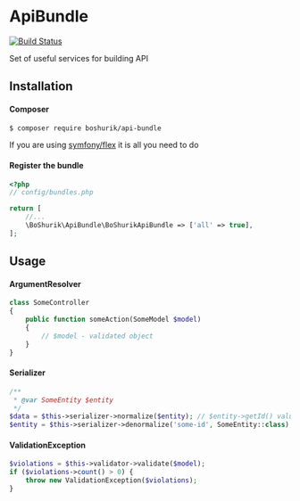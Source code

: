 # ApiBundle

[![Build Status](https://travis-ci.com/BoShurik/ApiBundle.svg?branch=master)](https://travis-ci.com/BoShurik/ApiBundle)

Set of useful services for building API

## Installation

#### Composer

``` bash
$ composer require boshurik/api-bundle
```

If you are using [symfony/flex][1] it is all you need to do

#### Register the bundle

``` php
<?php
// config/bundles.php

return [
    //...
    \BoShurik\ApiBundle\BoShurikApiBundle => ['all' => true],
];

```

## Usage

#### ArgumentResolver

```php
class SomeController
{
    public function someAction(SomeModel $model)
    {
        // $model - validated object   
    }
}
```

#### Serializer

```php
/**
 * @var SomeEntity $entity
 */
$data = $this->serializer->normalize($entity); // $entity->getId() value
$entity = $this->serializer->denormalize('some-id', SomeEntity::class); // SomeEntity instant  
```

#### ValidationException

```php
$violations = $this->validator->validate($model);
if ($violations->count() > 0) {
    throw new ValidationException($violations);
}
```

[1]: https://flex.symfony.com